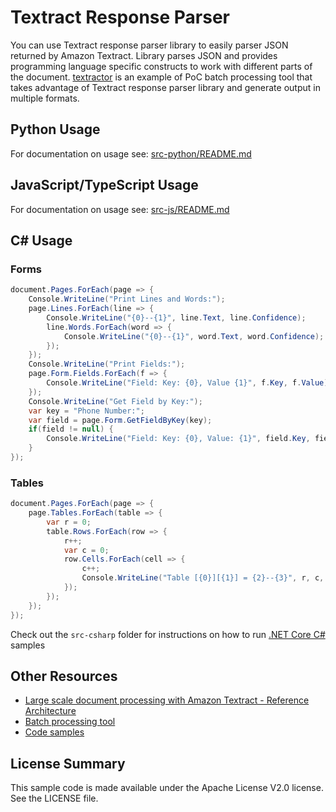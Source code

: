 # Textract Response Parser

You can use Textract response parser library to easily parser JSON returned by Amazon Textract. Library parses JSON and provides programming language specific constructs to work with different parts of the document. [textractor](https://github.com/aws-samples/amazon-textract-textractor) is an example of PoC batch processing tool that takes advantage of Textract response parser library and generate output in multiple formats.

## Python Usage

For documentation on usage see: [src-python/README.md](src-python/README.md)

## JavaScript/TypeScript Usage

For documentation on usage see: [src-js/README.md](src-js/README.md)

## C# Usage

### Forms

```csharp
document.Pages.ForEach(page => {
    Console.WriteLine("Print Lines and Words:");
    page.Lines.ForEach(line => {
        Console.WriteLine("{0}--{1}", line.Text, line.Confidence);
        line.Words.ForEach(word => {
            Console.WriteLine("{0}--{1}", word.Text, word.Confidence);
        });
    });
    Console.WriteLine("Print Fields:");
    page.Form.Fields.ForEach(f => {
        Console.WriteLine("Field: Key: {0}, Value {1}", f.Key, f.Value);
    });
    Console.WriteLine("Get Field by Key:");
    var key = "Phone Number:";
    var field = page.Form.GetFieldByKey(key);
    if(field != null) {
        Console.WriteLine("Field: Key: {0}, Value: {1}", field.Key, field.Value);
    }
});
```

### Tables

```csharp
document.Pages.ForEach(page => {
    page.Tables.ForEach(table => {
        var r = 0;
        table.Rows.ForEach(row => {
            r++;
            var c = 0;
            row.Cells.ForEach(cell => {
                c++;
                Console.WriteLine("Table [{0}][{1}] = {2}--{3}", r, c, cell.Text, cell.Confidence);
            });
        });
    });
});
```

Check out the `src-csharp` folder for instructions on how to run [.NET Core C#](src-csharp/readme.md) samples

## Other Resources

- [Large scale document processing with Amazon Textract - Reference Architecture](https://github.com/aws-samples/amazon-textract-serverless-large-scale-document-processing)
- [Batch processing tool](https://github.com/aws-samples/amazon-textract-textractor)
- [Code samples](https://github.com/aws-samples/amazon-textract-code-samples)

## License Summary

This sample code is made available under the Apache License V2.0 license. See the LICENSE file.

